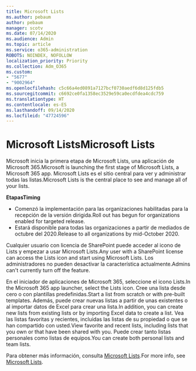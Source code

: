 ```yaml
---
title: Microsoft Lists
ms.author: pebaum
author: pebaum
manager: scotv
ms.date: 07/14/2020
ms.audience: Admin
ms.topic: article
ms.service: o365-administration
ROBOTS: NOINDEX, NOFOLLOW
localization_priority: Priority
ms.collection: Adm_O365
ms.custom:
- "5677"
- "9002964"
ms.openlocfilehash: c5c66a4ed0891a7127bcf0730aedf6d8d125fdb5
ms.sourcegitcommit: c6692ce0fa1358ec3529e59ca0ecdfdea4cdc759
ms.translationtype: HT
ms.contentlocale: es-ES
ms.lasthandoff: 09/14/2020
ms.locfileid: "47724596"
---
```

# <a name="microsoft-lists"></a><span data-ttu-id="6d096-102">Microsoft Lists</span><span class="sxs-lookup"><span data-stu-id="6d096-102">Microsoft Lists</span></span>

<span data-ttu-id="6d096-103">Microsoft inicia la primera etapa de Microsoft Lists, una aplicación de Microsoft 365.</span><span class="sxs-lookup"><span data-stu-id="6d096-103">Microsoft is launching the first stage of Microsoft Lists, a Microsoft 365 app.</span></span> <span data-ttu-id="6d096-104">Microsoft Lists es el sitio central para ver y administrar todas las listas.</span><span class="sxs-lookup"><span data-stu-id="6d096-104">Microsoft Lists is the central place to see and manage all of your lists.</span></span>  
  
<span data-ttu-id="6d096-105">**Etapas**</span><span class="sxs-lookup"><span data-stu-id="6d096-105">**Timing**</span></span>  

- <span data-ttu-id="6d096-106">Comenzó la implementación para las organizaciones habilitadas para la recepción de la versión dirigida.</span><span class="sxs-lookup"><span data-stu-id="6d096-106">Roll out has begun for organizations enabled for targeted release.</span></span>
- <span data-ttu-id="6d096-107">Estará disponible para todas las organizaciones a partir de mediados de octubre del 2020.</span><span class="sxs-lookup"><span data-stu-id="6d096-107">Release to all organizations by mid-October 2020.</span></span>

<span data-ttu-id="6d096-108">Cualquier usuario con licencia de SharePoint puede acceder al icono de Lists y empezar a usar Microsoft Lists.</span><span class="sxs-lookup"><span data-stu-id="6d096-108">Any user with a SharePoint license can access the Lists icon and start using Microsoft Lists.</span></span> <span data-ttu-id="6d096-109">Los administradores no pueden desactivar la característica actualmente.</span><span class="sxs-lookup"><span data-stu-id="6d096-109">Admins can't currently turn off the feature.</span></span>
 
<span data-ttu-id="6d096-110">En el iniciador de aplicaciones de Microsoft 365, seleccione el icono Lists.</span><span class="sxs-lookup"><span data-stu-id="6d096-110">In the Microsoft 365 app launcher, select the Lists icon.</span></span> <span data-ttu-id="6d096-111">Cree una lista desde cero o con plantillas predefinidas.</span><span class="sxs-lookup"><span data-stu-id="6d096-111">Start a list from scratch or with pre-built templates.</span></span> <span data-ttu-id="6d096-112">Además, puede crear nuevas listas a partir de unas existentes o al importar datos de Excel para crear una lista.</span><span class="sxs-lookup"><span data-stu-id="6d096-112">In addition, you can create new lists from existing lists or by importing Excel data to create a list.</span></span> <span data-ttu-id="6d096-113">Vea las listas favoritas y recientes, incluidas las listas de su propiedad o que se han compartido con usted.</span><span class="sxs-lookup"><span data-stu-id="6d096-113">View favorite and recent lists, including lists that you own or that have been shared with you.</span></span> <span data-ttu-id="6d096-114">Puede crear tanto listas personales como listas de equipos.</span><span class="sxs-lookup"><span data-stu-id="6d096-114">You can create both personal lists and team lists.</span></span>  

<span data-ttu-id="6d096-115">Para obtener más información, consulta [Microsoft Lists](https://aka.ms/microsoftlists).</span><span class="sxs-lookup"><span data-stu-id="6d096-115">For more info, see [Microsoft Lists](https://aka.ms/microsoftlists).</span></span>